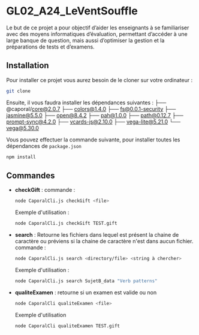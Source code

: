 # GL02_A24_LeVentSouffle

Le but de ce projet a pour objectif d’aider les enseignants à se familiariser avec des moyens informatiques d’évaluation, permettant d’accéder à une large banque de question, mais aussi d’optimiser la gestion et la préparations de tests et d’examens.


## Installation
Pour installer ce projet vous aurez besoin de le cloner sur votre ordinateur : 
```bash
git clone 
```

Ensuite, il vous faudra installer les dépendances suivantes : 
├── @caporal/core@2.0.7
├── colors@1.4.0
├── fs@0.0.1-security
├── jasmine@5.5.0
├── open@8.4.2
├── pah@1.0.0
├── path@0.12.7
├── prompt-sync@4.2.0
├── vcards-js@2.10.0
├── vega-lite@5.21.0
└── vega@5.30.0

Vous pouvez effectuer la commande suivante, pour installer toutes les dépendances de `package.json`
```bash
npm install
```
## Commandes
- **checkGift** : commande : 
    ```bash
    node CaporalCli.js checkGift <file>
    ```
    Exemple d'utilisation : 
    ```bash
    node CaporalCli.js checkGift TEST.gift
    ```
- **search** : Retourne les fichiers dans lequel est présent la chaine de caractère ou préviens si la chaine de caractère n'est dans aucun fichier. commande :
    ```bash
    node CaporalCli.js search <directory/file> <string à chercher>
    ```
    Exemple d'utilisation : 
    ```bash
    node CaporalCli.js search SujetB_data "Verb patterns"
    ````
- **qualiteExamen** : retourne si un examen est valide ou non 
    ```bash
    node CaporalCli qualiteExamen <file>
    ```
    Exemple d'utilisation  
    ```bash
    node CaporalCli qualiteExamen TEST.gift
    ```